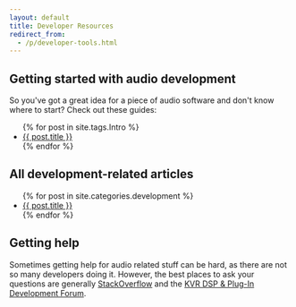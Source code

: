 ```yaml
---
layout: default
title: Developer Resources
redirect_from:
  - /p/developer-tools.html
---
```


Getting started with audio development
--------------------------------------

So you've got a great idea for a piece of audio software and don't know where
to start? Check out these guides:

<ul class="posts">
  {% for post in site.tags.Intro %}
    <li><a href="{{ post.url }}">{{ post.title }}</a></li>
  {% endfor %}
</ul>

All development-related articles
--------------------------------

<ul class="posts">
  {% for post in site.categories.development %}
    <li><a href="{{ post.url }}">{{ post.title }}</a></li>
  {% endfor %}
</ul>

Getting help
------------

Sometimes getting help for audio related stuff can be hard, as there are not
so many developers doing it. However, the best places to ask your questions
are generally [StackOverflow](http://stackoverflow.com) and the [KVR DSP &
Plug-In Development Forum](http://www.kvraudio.com/forum/viewforum.php?f=33).

